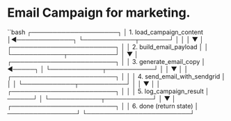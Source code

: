 # Email Campaign for marketing.

``bash
                 ┌────────────────────┐
                 │ 1. load_campaign_content │◄─────────────┐
                 └────────────┬───────┘                  │
                              │                          │
                              ▼                          │
              ┌────────────────────────┐                 │
              │ 2. build_email_payload │                 │
              └────────────┬───────────┘                 │
                           ▼                             │
              ┌────────────────────────┐                 │
              │ 3. generate_email_copy │ ◄─────┐         │
              └────────────┬───────────┘       │         │
                           ▼                   │         │
              ┌────────────────────────┐       │         │
              │ 4. send_email_with_sendgrid │  │         │
              └────────────┬───────────┘       │         │
                           ▼                   │         │
              ┌────────────────────────┐       │         │
              │ 5. log_campaign_result │ ──────┘         │
              └────────────┬───────────┘                 │
                           ▼                             │
              ┌────────────────────────┐                 │
              │ 6. done (return state) │ ────────────────┘
              └────────────────────────┘
```